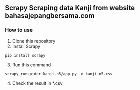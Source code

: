## Scrapy Scraping data Kanji from website bahasajepangbersama.com

### How to use

1. Clone this repository
2. Install Scrapy

```
pip install scrapy
```

3. Run this command

```
scrapy runspider kanji-n5/app.py -o kanji-n5.csv
```

4. Check the result in \*.csv
